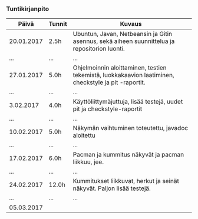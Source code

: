 ### Tuntikirjanpito
Päivä | Tunnit | Kuvaus
--------------- | ----- | ------
20.01.2017 | 2.5h | Ubuntun, Javan, Netbeansin ja Gitin asennus, sekä aiheen suunnittelua ja repositorion luonti.
... | ... | ...
27.01.2017 | 5.0h | Ohjelmoinnin aloittaminen, testien tekemistä, luokkakaavion laatiminen, checkstyle ja pit -raportit.
... | ... | ...
3.02.2017 | 4.0h | Käyttöliittymäjuttuja, lisää testejä, uudet pit ja checkstyle-raportit
... | ... | ...
10.02.2017 | 5.0h | Näkymän vaihtuminen toteutettu, javadoc aloitettu
... | ... | ...
17.02.2017 | 6.0h | Pacman ja kummitus näkyvät ja pacman liikkuu, jee.
... | ... | ...
24.02.2017 | 12.0h | Kummitukset liikkuvat, herkut ja seinät näkyvät. Paljon lisää testejä.
... | ... | ...
05.03.2017 | 
